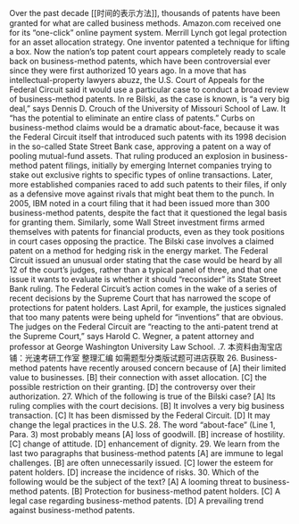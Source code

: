 Over the past decade [[时间的表示方法]], thousands of patents have been granted for what are called
business methods. Amazon.com received one for its “one-click” online payment
system. Merrill Lynch got legal protection for an asset allocation strategy. One
inventor patented a technique for lifting a box.
Now the nation’s top patent court appears completely ready to scale back on
business-method patents, which have been controversial ever since they were first
authorized 10 years ago. In a move that has intellectual-property lawyers abuzz, the
U.S. Court of Appeals for the Federal Circuit said it would use a particular case to
conduct a broad review of business-method patents. In re Bilski, as the case is known,
is “a very big deal,” says Dennis D. Crouch of the University of Missouri School of
Law. It “has the potential to eliminate an entire class of patents.”
Curbs on business-method claims would be a dramatic about-face, because it
was the Federal Circuit itself that introduced such patents with its 1998 decision in
the so-called State Street Bank case, approving a patent on a way of pooling
mutual-fund assets. That ruling produced an explosion in business-method patent
filings, initially by emerging Internet companies trying to stake out exclusive rights to
specific types of online transactions. Later, more established companies raced to add
such patents to their files, if only as a defensive move against rivals that might beat
them to the punch. In 2005, IBM noted in a court filing that it had been issued more
than 300 business-method patents, despite the fact that it questioned the legal basis for
granting them. Similarly, some Wall Street investment firms armed themselves with
patents for financial products, even as they took positions in court cases opposing the
practice.
The Bilski case involves a claimed patent on a method for hedging risk in the
energy market. The Federal Circuit issued an unusual order stating that the case
would be heard by all 12 of the court’s judges, rather than a typical panel of three, and
that one issue it wants to evaluate is whether it should “reconsider” its State Street
Bank ruling.
The Federal Circuit’s action comes in the wake of a series of recent decisions by
the Supreme Court that has narrowed the scope of protections for patent holders. Last
April, for example, the justices signaled that too many patents were being upheld for
“inventions” that are obvious. The judges on the Federal Circuit are “reacting to the
anti-patent trend at the Supreme Court,” says Harold C. Wegner, a patent attorney and
professor at George Washington University Law School.
.7.
本资料由淘宝店铺：光速考研工作室 整理汇编 如需题型分类版试题可进店获取
26. Business-method patents have recently aroused concern because of
[A] their limited value to businesses.
[B] their connection with asset allocation.
[C] the possible restriction on their granting.
[D] the controversy over their authorization.
27. Which of the following is true of the Bilski case?
[A] Its ruling complies with the court decisions.
[B] It involves a very big business transaction.
[C] It has been dismissed by the Federal Circuit.
[D] It may change the legal practices in the U.S.
28. The word “about-face” (Line 1, Para. 3) most probably means
[A] loss of goodwill.
[B] increase of hostility.
[C] change of attitude.
[D] enhancement of dignity.
29. We learn from the last two paragraphs that business-method patents
[A] are immune to legal challenges.
[B] are often unnecessarily issued.
[C] lower the esteem for patent holders.
[D] increase the incidence of risks.
30. Which of the following would be the subject of the text?
[A] A looming threat to business-method patents.
[B] Protection for business-method patent holders.
[C] A legal case regarding business-method patents.
[D] A prevailing trend against business-method patents.